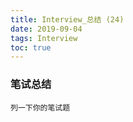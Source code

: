 ```yaml
---
title: Interview_总结 (24)
date: 2019-09-04
tags: Interview
toc: true
---
```


### 笔试总结
    列一下你的笔试题
    
<!-- more -->

#### 

